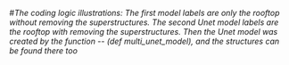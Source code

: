 #*The coding logic illustrations:*
*The first model labels are only the rooftop without removing the superstructures.*
*The second Unet model labels are the rooftop with removing the superstructures.*
*Then the Unet model was created by the function -- (def multi_unet_model), and the structures can be found there too*
